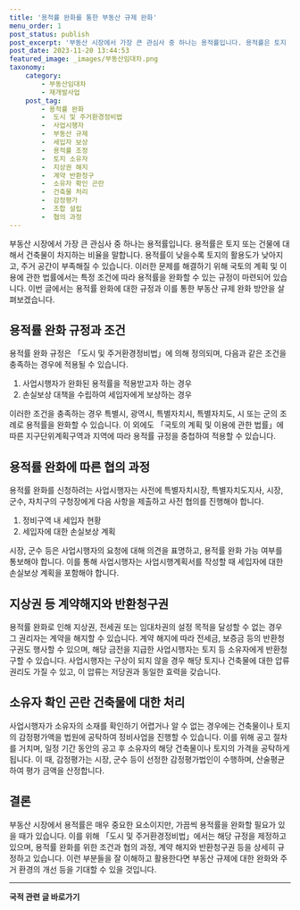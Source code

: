 ```yaml
---
title: '용적률 완화를 통한 부동산 규제 완화'
menu_order: 1
post_status: publish
post_excerpt: '부동산 시장에서 가장 큰 관심사 중 하나는 용적률입니다. 용적률은 토지 또는 건물에 대해서 건축물이 차지하는 비율을 말합니다. 용적률이 낮을수록 토지의 활용도가 낮아지고, 주거 공간이 부족해질 수 있습니다. 이러한 문제를 해결하기 위해 국토의 계획 및 이용에 관한 법률에서는 특정 조건에 따라 용적률을 완화할 수 있는 규정이 마련되어 있습니다. 이번 글에서는 용적률 완화에 대한 규정과 이를 통한 부동산 규제 완화 방안을 살펴보겠습니다.'
post_date: 2023-11-20 13:44:53
featured_image: _images/부동산임대차.png
taxonomy:
    category:
        - 부동산임대차
        - 재개발사업
    post_tag:
        - 용적률 완화
        -  도시 및 주거환경정비법
        -  사업시행자
        -  부동산 규제
        -  세입자 보상
        -  용적률 조정
        -  토지 소유자
        -  지상권 해지
        -  계약 반환청구
        -  소유자 확인 곤란
        -  건축물 처리
        -  감정평가
        -  조합 설립
        -  협의 과정
---
```



부동산 시장에서 가장 큰 관심사 중 하나는 용적률입니다. 용적률은 토지 또는 건물에 대해서 건축물이 차지하는 비율을 말합니다. 용적률이 낮을수록 토지의 활용도가 낮아지고, 주거 공간이 부족해질 수 있습니다. 이러한 문제를 해결하기 위해 국토의 계획 및 이용에 관한 법률에서는 특정 조건에 따라 용적률을 완화할 수 있는 규정이 마련되어 있습니다. 이번 글에서는 용적률 완화에 대한 규정과 이를 통한 부동산 규제 완화 방안을 살펴보겠습니다.

## 용적률 완화 규정과 조건

용적률 완화 규정은 「도시 및 주거환경정비법」에 의해 정의되며, 다음과 같은 조건을 충족하는 경우에 적용될 수 있습니다.

1. 사업시행자가 완화된 용적률을 적용받고자 하는 경우
2. 손실보상 대책을 수립하여 세입자에게 보상하는 경우

이러한 조건을 충족하는 경우 특별시, 광역시, 특별자치시, 특별자치도, 시 또는 군의 조례로 용적률을 완화할 수 있습니다. 이 외에도 「국토의 계획 및 이용에 관한 법률」에 따른 지구단위계획구역과 지역에 따라 용적률 규정을 중첩하여 적용할 수 있습니다.

## 용적률 완화에 따른 협의 과정

용적률 완화를 신청하려는 사업시행자는 사전에 특별자치시장, 특별자치도지사, 시장, 군수, 자치구의 구청장에게 다음 사항을 제출하고 사전 협의를 진행해야 합니다.

1. 정비구역 내 세입자 현황
2. 세입자에 대한 손실보상 계획

시장, 군수 등은 사업시행자의 요청에 대해 의견을 표명하고, 용적률 완화 가능 여부를 통보해야 합니다. 이를 통해 사업시행자는 사업시행계획서를 작성할 때 세입자에 대한 손실보상 계획을 포함해야 합니다.

## 지상권 등 계약해지와 반환청구권

용적률 완화로 인해 지상권, 전세권 또는 임대차권의 설정 목적을 달성할 수 없는 경우 그 권리자는 계약을 해지할 수 있습니다. 계약 해지에 따라 전세금, 보증금 등의 반환청구권도 행사할 수 있으며, 해당 금전을 지급한 사업시행자는 토지 등 소유자에게 반환청구할 수 있습니다. 사업시행자는 구상이 되지 않을 경우 해당 토지나 건축물에 대한 압류 권리도 가질 수 있고, 이 압류는 저당권과 동일한 효력을 갖습니다.

## 소유자 확인 곤란 건축물에 대한 처리

사업시행자가 소유자의 소재를 확인하기 어렵거나 알 수 없는 경우에는 건축물이나 토지의 감정평가액을 법원에 공탁하여 정비사업을 진행할 수 있습니다. 이를 위해 공고 절차를 거치며, 일정 기간 동안의 공고 후 소유자의 해당 건축물이나 토지의 가격을 공탁하게 됩니다. 이 때, 감정평가는 시장, 군수 등이 선정한 감정평가법인이 수행하며, 산술평균하여 평가 금액을 산정합니다.

## 결론

부동산 시장에서 용적률은 매우 중요한 요소이지만, 가끔씩 용적률을 완화할 필요가 있을 때가 있습니다. 이를 위해 「도시 및 주거환경정비법」에서는 해당 규정을 제정하고 있으며, 용적률 완화를 위한 조건과 협의 과정, 계약 해지와 반환청구권 등을 상세히 규정하고 있습니다. 이런 부분들을 잘 이해하고 활용한다면 부동산 규제에 대한 완화와 주거 환경의 개선 등을 기대할 수 있을 것입니다.
<!-- wp:separator -->
<hr class="wp-block-separator has-alpha-channel-opacity"/>
<!-- /wp:separator -->

<!-- wp:group {"backgroundColor":"base","layout":{"type":"constrained"}} -->
<div class="wp-block-group has-base-background-color has-background"><!-- wp:paragraph {"align":"center","fontSize":"medium"} -->
<p class="has-text-align-center has-large-font-size"><strong>국적 관련 글 바로가기</strong></p>
<!-- /wp:paragraph -->


<!-- wp:latest-posts
{"categories":[{"id":14351,"count":19,"description":"","link":"https://uknowlaw.com/category/%ea%b5%ad%ec%a0%81/","name":"국적","slug":"국적","taxonomy":"category","parent":0,"meta":[],"_links":{"self":[{"href":"https://uknowlaw.com/wp-json/wp/v2/categories/14351"}],"collection":[{"href":"https://uknowlaw.com/wp-json/wp/v2/categories"}],"about":[{"href":"https://uknowlaw.com/wp-json/wp/v2/taxonomies/category"}],"wp:post_type":[{"href":"https://uknowlaw.com/wp-json/wp/v2/posts?categories=14351"}],"curies":[{"name":"wp","href":"https://api.w.org/{rel}","templated":true}]}}],"postsToShow":100,"excerptLength":28,"postLayout":"grid","columns":2,"featuredImageAlign":"left","featuredImageSizeSlug":"large","fontSize":"small"} /--></div>
<!-- /wp:group -->